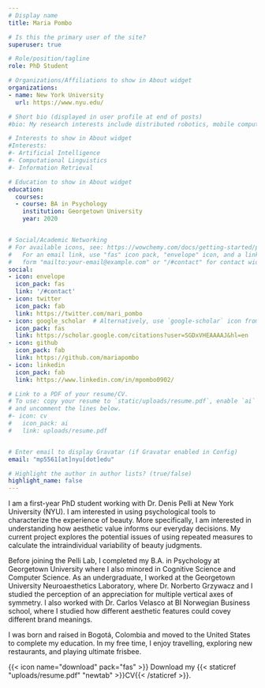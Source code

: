 ```yaml
---
# Display name
title: Maria Pombo

# Is this the primary user of the site?
superuser: true

# Role/position/tagline
role: PhD Student

# Organizations/Affiliations to show in About widget
organizations:
- name: New York University
  url: https://www.nyu.edu/

# Short bio (displayed in user profile at end of posts)
#bio: My research interests include distributed robotics, mobile computing and programmable matter.

# Interests to show in About widget
#Interests:
#- Artificial Intelligence
#- Computational Linguistics
#- Information Retrieval

# Education to show in About widget
education:
  courses:
  - course: BA in Psychology
    institution: Georgetown University
    year: 2020


# Social/Academic Networking
# For available icons, see: https://wowchemy.com/docs/getting-started/page-builder/#icons
#   For an email link, use "fas" icon pack, "envelope" icon, and a link in the
#   form "mailto:your-email@example.com" or "/#contact" for contact widget.
social:
- icon: envelope
  icon_pack: fas
  link: '/#contact'
- icon: twitter
  icon_pack: fab
  link: https://twitter.com/mari_pombo
- icon: google_scholar  # Alternatively, use `google-scholar` icon from `ai` icon pack
  icon_pack: fas
  link: https://scholar.google.com/citations?user=SGDxVHEAAAAJ&hl=en
- icon: github
  icon_pack: fab
  link: https://github.com/mariapombo
- icon: linkedin
  icon_pack: fab
  link: https://www.linkedin.com/in/mpombo0902/

# Link to a PDF of your resume/CV.
# To use: copy your resume to `static/uploads/resume.pdf`, enable `ai` icons in `params.toml`, 
# and uncomment the lines below.
#- icon: cv
#   icon_pack: ai
#   link: uploads/resume.pdf


# Enter email to display Gravatar (if Gravatar enabled in Config)
email: "mp5561[at]nyu[dot]edu"

# Highlight the author in author lists? (true/false)
highlight_name: false
---
```



I am a first-year PhD student working with Dr. Denis Pelli at New York University (NYU). I am interested in using psychological tools to characterize the experience of beauty. More specifically, I am interested in understanding how aesthetic value informs our everyday decisions. My current project explores the potential issues of using repeated measures to calculate the intraindividual variability of beauty judgments. 

Before joining the Pelli Lab, I completed my B.A. in Psychology at Georgetown University where I also minored in Cognitive Science and Computer Science. As an undergraduate, I worked at the Georgetown University Neuroaesthetics Laboratory, where Dr. Norberto Grzywacz and I studied the perception of an appreciation for multiple vertical axes of symmetry. I also worked with Dr. Carlos Velasco at BI Norwegian Business school, where I studied how different aesthetic features could covey different brand meanings. 

I was born and raised in Bogotá, Colombia and moved to the United States to complete my education. In my free time, I enjoy travelling, exploring new restaurants, and playing ultimate frisbee. 


{{< icon name="download" pack="fas" >}} Download my {{< staticref "uploads/resume.pdf" "newtab" >}}CV{{< /staticref >}}.
